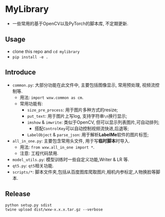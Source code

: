 # MyLibrary

- 一些常用的基于OpenCV以及PyTorch的脚本库, 不定期更新.

## Usage

- clone this repo and `cd mylibrary`
- `pip install -e .`

## Introduce

- `common.py`: 大部分功能在此文件中, 主要包括图像显示, 常用预处理, 视频流控制等.
    - 用法: `import wxw.common as cm`.
    - 常用功能有:
        - `size_pre_process`: 用于图片多种方式的resize;
        - `put_text`: 用于图片上写log, 支持字符串`\n`换行显示;
        - `imshow` & `imwrite`: 类似于OpenCV, 但可以显示列表图片,可自动排列;
            - 搭配`ControlKey`可以自动控制视频流快进,后退等;
        - `LabelObject` & `parse_json`: 用于解析**LabelMe**软件的图片标签;
- `all_in_one.py`: 主要包含常用头文件, 用于写**临时脚本**时导入.
    - 用法: `from wxw.all_in_one import *`.
    - 注意: 工程代码禁用.
- `model_utils.py`: 模型训练时一些自定义功能,Writer & LR 等.
- `qt5.py`: `qt5`相关功能.
- `scripts/*`: 脚本文件夹,包括从百度图库爬取图片,相机内参标定,人物换脸等脚本.

## Release

```commandline
python setup.py sdist
twine upload dist/wxw-x.x.x.tar.gz --verbose
```